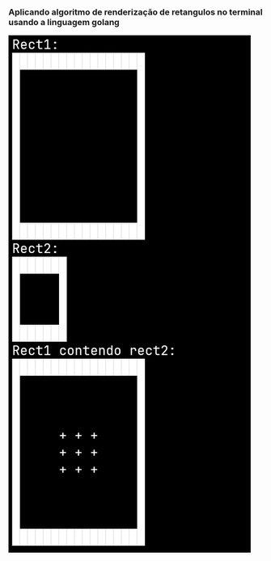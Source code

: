 ### Aplicando algoritmo de renderização de retangulos no terminal usando a linguagem golang
![img1](imgs/img1.jpg) 
